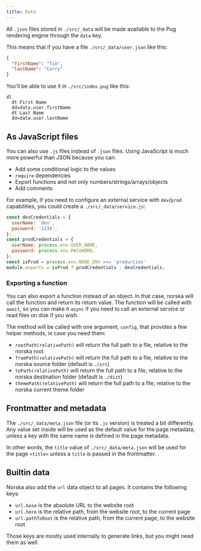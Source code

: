 ```yaml
---
title: Data
---
```


All `.json` files stored in `./src/_data` will be made available to
the Pug rendering engine through the `data` key.

This means that if you have a file `./src/_data/user.json` like this:

```json
{
  "firstName": "Tim",
  "lastName": "Carry"
}
```

You'll be able to use it in `./src/index.pug` like this:

```pug
dl
  dt First Name
  dd=data.user.firstName
  dt Last Name
  dd=data.user.lastName
```

## As JavaScript files

You can also use `.js` files instead of `.json` files. Using JavaScript is much
more powerful than JSON because you can:

- Add some conditional logic to the values
- `require` dependencies
- Export functions and not only numbers/strings/arrays/objects
- Add comments

For example, if you need to configure an external service with `dev`/`prod`
capabilities, you could create a `./src/_data/service.js`:

```js
const devCredentials = {
  userName: 'dev',
  password: '1234',
};
const prodCredentials = {
  userName: process.env.USER_NAME,
  password: process.env.PASSWORD,
};
const isProd = process.env.NODE_ENV === 'production'
module.exports = isProd ? prodCredentials : devCredentials;
```

### Exporting a function

You can also export a function instead of an object. In that case, norska will
call the function and return its return value. The function will be called with
`await`, so you can make it `async` if you need to call an external service or
read files on disk if you wish.

The method will be called with one argument, `config`, that provides a few
helper methods, in case you need them:

- `rootPath(relativePath)` will return the full path to a file, relative to the
  norska root
- `fromPath(relativePath)` will return the full path to a file, relative to the
  norska source folder (default is `./src`)
- `toPath(relativePath)` will return the full path to a file, relative to the
  norska destination folder (default is `./dist`)
- `themePath(relativePath)` will return the full path to a file, relative to the
  norska current theme folder

## Frontmatter and metadata

The `./src/_data/meta.json` file (or its `.js` version) is treated a bit
differently. Any value set inside will be used as the default value for the page
metadata, unless a key with the same name is defined in the page metadata.

In other words, the `title` value of `./src/_data/meta.json` will be used for
the page `<title>` unless a `title` is passed in the frontmatter.

## Builtin data

Norska also add the `url` data object to all pages. It contains the following
keys:

- `url.base` is the absolute URL to the website root
- `url.here` is the relative path, from the website root, to the current page
- `url.pathToRoot` is the relative path, from the current page, to the website
  root

Those keys are mostly used internally to generate links, but you might need them
as well.

